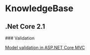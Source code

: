 # KnowledgeBase

## .Net Core 2.1

### Validation

[Model validation in ASP.NET Core MVC](https://docs.microsoft.com/en-us/aspnet/core/mvc/models/validation?view=aspnetcore-2.1#validation-attributes)